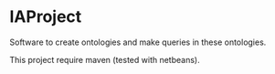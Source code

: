 # IAProject
Software to create ontologies and make queries in these ontologies.


This project require maven (tested with netbeans).
